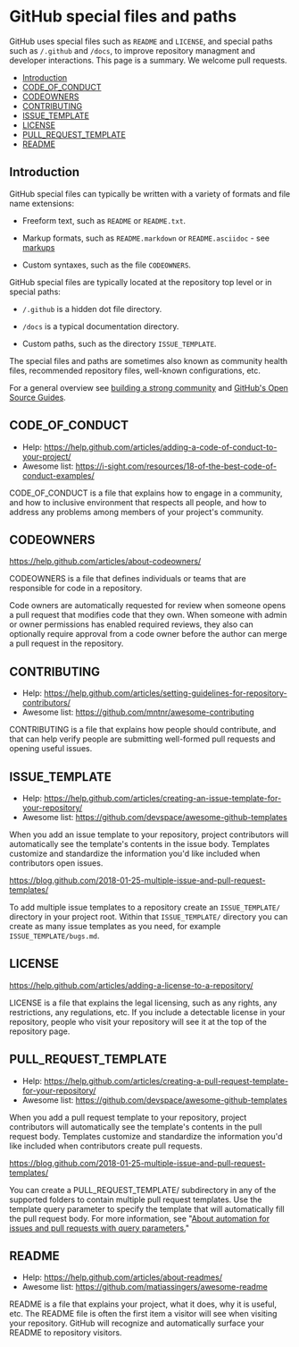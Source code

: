 # GitHub special files and paths

GitHub uses special files such as `README` and `LICENSE`, and special paths such as `/.github` and `/docs`, to improve repository managment and developer interactions.  This page is a summary. We welcome pull requests.

* [Introduction](#introduction)
* [CODE_OF_CONDUCT](#code_of_conduct)
* [CODEOWNERS](#codeowners)
* [CONTRIBUTING](#contributing)
* [ISSUE_TEMPLATE](#issue_template)
* [LICENSE](#license)
* [PULL_REQUEST_TEMPLATE](#pull_request_template)
* [README](#readme)


## Introduction

GitHub special files can typically be written with a variety of formats and file name extensions:

  * Freeform text, such as `README` or `README.txt`.

  * Markup formats, such as `README.markdown` or `README.asciidoc` - see [markups](https://github.com/github/markup/blob/master/README.md#markups)

  * Custom syntaxes, such as the file `CODEOWNERS`.
 
GitHub special files are typically located at the repository top level or in special paths:
 
  * `/.github` is a hidden dot file directory.

  * `/docs` is a typical documentation directory.

  * Custom paths, such as the directory `ISSUE_TEMPLATE`.

The special files and paths are sometimes also known as community health files, recommended repository files, well-known configurations, etc. 

For a general overview see [building a strong community](https://help.github.com/categories/building-a-strong-community/) and [GitHub's Open Source Guides](https://opensource.guide/).


## CODE_OF_CONDUCT

- Help: <https://help.github.com/articles/adding-a-code-of-conduct-to-your-project/>
- Awesome list: <https://i-sight.com/resources/18-of-the-best-code-of-conduct-examples/>

CODE_OF_CONDUCT is a file that explains how to engage in a community, and how to inclusive environment that respects all people, and how to address any problems among members of your project's community. 


## CODEOWNERS

https://help.github.com/articles/about-codeowners/

CODEOWNERS is a file that defines individuals or teams that are responsible for code in a repository.

Code owners are automatically requested for review when someone opens a pull request that modifies code that they own. When someone with admin or owner permissions has enabled required reviews, they also can optionally require approval from a code owner before the author can merge a pull request in the repository.


## CONTRIBUTING

- Help: <https://help.github.com/articles/setting-guidelines-for-repository-contributors/>
- Awesome list: <https://github.com/mntnr/awesome-contributing>

CONTRIBUTING is a file that explains how people should contribute, and that can help verify people are submitting well-formed pull requests and opening useful issues.


## ISSUE_TEMPLATE

- Help: <https://help.github.com/articles/creating-an-issue-template-for-your-repository/>
- Awesome list: <https://github.com/devspace/awesome-github-templates>

When you add an issue template to your repository, project contributors will automatically see the template's contents in the issue body. Templates customize and standardize the information you'd like included when contributors open issues.

https://blog.github.com/2018-01-25-multiple-issue-and-pull-request-templates/

To add multiple issue templates to a repository create an `ISSUE_TEMPLATE/` directory in your project root. Within that `ISSUE_TEMPLATE/` directory you can create as many issue templates as you need, for example `ISSUE_TEMPLATE/bugs.md`.


## LICENSE

https://help.github.com/articles/adding-a-license-to-a-repository/

LICENSE is a file that explains the legal licensing, such as any rights, any restrictions, any regulations, etc. If you include a detectable license in your repository, people who visit your repository will see it at the top of the repository page.


## PULL_REQUEST_TEMPLATE

- Help: <https://help.github.com/articles/creating-a-pull-request-template-for-your-repository/>
- Awesome list: <https://github.com/devspace/awesome-github-templates>

When you add a pull request template to your repository, project contributors will automatically see the template's contents in the pull request body. Templates customize and standardize the information you'd like included when contributors create pull requests.

https://blog.github.com/2018-01-25-multiple-issue-and-pull-request-templates/

You can create a PULL_REQUEST_TEMPLATE/ subdirectory in any of the supported folders to contain multiple pull request templates. Use the template query parameter to specify the template that will automatically fill the pull request body. For more information, see "[About automation for issues and pull requests with query parameters.](https://help.github.com/articles/about-automation-for-issues-and-pull-requests-with-query-parameters/)"


## README

- Help: <https://help.github.com/articles/about-readmes/>
- Awesome list: <https://github.com/matiassingers/awesome-readme>

README is a file that explains your project, what it does, why it is useful, etc. The README file is often the first item a visitor will see when visiting your repository. GitHub will recognize and automatically surface your README to repository visitors.

